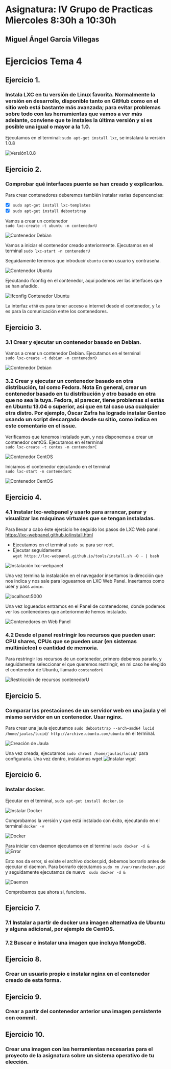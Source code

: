 # Asignatura: IV Grupo de Practicas Miercoles 8:30h a 10:30h
## Miguel Ángel García Villegas

# Ejercicios Tema 4

## Ejercicio 1.
### Instala LXC en tu versión de Linux favorita. Normalmente la versión en desarrollo, disponible tanto en GitHub como en el sitio web está bastante más avanzada; para evitar problemas sobre todo con las herramientas que vamos a ver más adelante, conviene que te instales la última versión y si es posible una igual o mayor a la 1.0.

Ejecutamos en el terminal: ```sudo apt-get install lxc```, se instalará la versión 1.0.8

![Versión1.0.8](https://www.dropbox.com/s/ddj9l05e5b10ojk/Captura%20de%20pantalla%20de%202016-01-07%2010%3A39%3A25.png?dl=1)




## Ejercicio 2.
### Comprobar qué interfaces puente se han creado y explicarlos.

Para crear contenedores deberemos también instalar varias
depencencias:
- [x] ```sudo apt-get install lxc-templates```
- [x] ```sudo apt-get install debootstrap```

Vamos a crear un contenedor  
```sudo lxc-create -t ubuntu -n contenedorU```

![Contenedor Debian](https://www.dropbox.com/s/7iqr67qsidhtyh9/ejer2.png?dl=1)

Vamos a iniciar el contenedor creado anteriormente. Ejecutamos en el terminal
```sudo lxc-start -n contenedorU```

Seguidamente tenemos que introducir ```ubuntu``` como usuario y contraseña.

![Contenedor Ubuntu](https://www.dropbox.com/s/mvpqv11t7lt6yzu/Captura%20de%20pantalla%20de%202016-01-07%2012%3A21%3A25.png?dl=1)

Ejecutando ifconfig en el contenedor, aquí podemos ver las interfaces que se han añadido.

![Ifconfig Contenedor Ubuntu](https://www.dropbox.com/s/3ozt3k3gsosb555/2.2.png?dl=1)

La interfaz ```eth0``` es para tener acceso a internet desde el contenedor, y ```lo``` es para la comunicación entre los contenedores.


## Ejercicio 3.

### 3.1 Crear y ejecutar un contenedor basado en Debian.

Vamos a crear un contenedor Debian. Ejecutamos en el terminal  
 ```sudo lxc-create -t debian -n contenedorD```

![Contenedor Debian](https://www.dropbox.com/s/o5gvgfsph4yihro/ejer3.2.png?dl=1)

### 3.2 Crear y ejecutar un contenedor basado en otra distribución, tal como Fedora. Nota En general, crear un contenedor basado en tu distribución y otro basado en otra que no sea la tuya. Fedora, al parecer, tiene problemas si estás en Ubuntu 13.04 o superior, así que en tal caso usa cualquier otra distro. Por ejemplo, Óscar Zafra ha logrado instalar Gentoo usando un script descargado desde su sitio, como indica en este comentario en el issue.

Verificamos que tenemos instalado yum, y nos disponemos a crear un contenedor centOS. Ejecutamos en el terminal  
```sudo lxc-create -t centos -n contenedorC```

![Contenedor CentOS](https://www.dropbox.com/s/ifwtpq6avt5zawm/3.2.png?dl=1)

Iniciamos el contenedor ejecutando en el terminal  
``` sudo lxc-start -n contenedorC ```

![Contenedor CentOS](https://www.dropbox.com/s/wfsnk189ik8n5uq/3.2.2.png?dl=1)


## Ejercicio 4.
### 4.1 Instalar lxc-webpanel y usarlo para arrancar, parar y visualizar las máquinas virtuales que se tengan instaladas.

Para llevar a cabo éste ejercicio he seguido los pasos de LXC Web panel: https://lxc-webpanel.github.io/install.html

- Ejecutamos en el terminal ```sudo su``` para ser root.
- Ejecutar seguidamente  
 ```wget https://lxc-webpanel.github.io/tools/install.sh -O - | bash ```


![Instalación lxc-webpanel](https://www.dropbox.com/s/614u2hfu0l9kv65/4.0.png?dl=1)

Una vez termina la instalación en el navegador insertamos la dirección que nos indica y nos sale para loguearnos en LXC Web Panel. Insertamos como user y pass ```admin```.

![localhost:5000](https://www.dropbox.com/s/xjekty9oj24oeao/4.1.png?dl=1)

Una vez logueados entramos en el Panel de contenedores, donde podemos ver los contenedores que anteriormente hemos instalado.

![Contenedores en Web Panel](https://www.dropbox.com/s/aglu0ceqefbc1nw/4.2.png?dl=1)

### 4.2 Desde el panel restringir los recursos que pueden usar: CPU shares, CPUs que se pueden usar (en sistemas multinúcleo) o cantidad de memoria.

Para restringir los recursos de un contenedor, primero debemos pararlo, y seguidamente seleccionar el que queremos restringir, en mi caso he elegido el contenedor de Ubuntu, llamado ``` contenedorU ```

![Restricción de recursos contenedorU](https://www.dropbox.com/s/ykdskxgqt0wqavw/4.3.png?dl=1)

## Ejercicio 5.
### Comparar las prestaciones de un servidor web en una jaula y el mismo servidor en un contenedor. Usar nginx.

Para crear una jaula ejecutamos ```sudo debootstrap --arch=amd64 lucid /home/jaulas/lucid/ http://archive.ubuntu.com/ubuntu``` en el terminal.

![Creación de Jaula](https://www.dropbox.com/s/fcyee1g0qlc1lbh/5.0.png?dl=1)

Una vez creada, ejecutamos ```sudo chroot /home/jaulas/lucid/``` para configurarla.
Una vez dentro, instalamos wget
![Instalar wget](https://www.dropbox.com/s/4xs5iyngz08a1uv/5.1.png?dl=1)



## Ejercicio 6.
### Instalar docker.

Ejecutar en el terminal, ```sudo apt-get install docker.io```

![Instalar Docker](https://www.dropbox.com/s/ucozw1eba90r7zi/6.0.png?dl=1)

Comprobamos la versión y que está instalado con éxito, ejecutando en el terminal ```docker -v```

![Docker](https://www.dropbox.com/s/v0z5585rr65cef0/6.2.png?dl=1)

Para iniciar con daemon ejecutamos en el terminal ```sudo docker -d &```
![Error](https://www.dropbox.com/s/tx98f72n8t3225b/6.3.png?dl=1)

Esto nos da error, si existe el archivo docker.pid, debemos borrarlo antes de ejecutar el daemon. Para borrarlo ejecutamos ```sudo rm /var/run/docker.pid``` y seguidamente ejecutamos de nuevo ``` sudo docker -d &```


![Daemon](https://www.dropbox.com/s/kyk0gilwrvdqmwg/6.1.png?dl=1)

Comprobamos que ahora si, funciona.


## Ejercicio 7.

### 7.1 Instalar a partir de docker una imagen alternativa de Ubuntu y alguna adicional, por ejemplo de CentOS.

### 7.2 Buscar e instalar una imagen que incluya MongoDB.

## Ejercicio 8.
### Crear un usuario propio e instalar nginx en el contenedor creado de esta forma.

## Ejercicio 9.
### Crear a partir del contenedor anterior una imagen persistente con commit.

## Ejercicio 10.
### Crear una imagen con las herramientas necesarias para el proyecto de la asignatura sobre un sistema operativo de tu elección.
